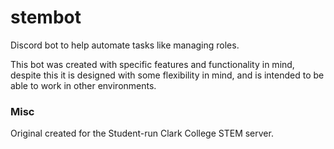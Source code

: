 # stembot
Discord bot to help automate tasks like managing roles.

This bot was created with specific features and functionality in mind, despite
this it is designed with some flexibility in mind, and is intended to be able
to work in other environments.

### Misc
Original created for the Student-run Clark College STEM server.
